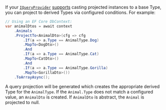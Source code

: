 If your [`IQueryProvider`](https://docs.microsoft.com/en-us/dotnet/api/system.linq.iqueryprovider) [supports](/query-projection/Entity-Framework#derived-types) casting projected instances to a base Type, you can project to derived Types via configured conditions. For example:

```cs
// Using an EF Core DbContext:
var animalDtos = await context
    .Animals
    .ProjectTo<AnimalDto>(cfg => cfg
        .If(a => a.Type == AnimalType.Dog)
        .MapTo<DogDto>()
        .And
        .If(a => a.Type == AnimalType.Cat)
        .MapTo<CatDto>()
        .And
        .If(a => a.Type == AnimalType.Gorilla)
        .MapTo<GorillaDto>())
    .ToArrayAsync();
```

A query projection will be generated which creates the appropriate derived Type for the `AnimalType`. If the `Animal.Type` does not match a configured value, an `AnimalDto` is created. If `AnimalDto` is abstract, the `Animal` is projected to null.
